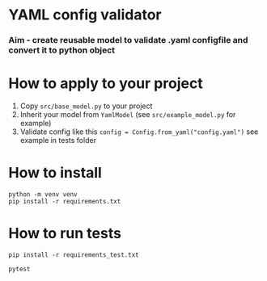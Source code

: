 # YAML config validator

### Aim - create reusable model to validate .yaml configfile and convert it to python object

# How to apply to your project
1. Copy `src/base_model.py` to your project
2. Inherit your model from `YamlModel` (see `src/example_model.py` for example)
3. Validate config like this ```config = Config.from_yaml("config.yaml")``` see example in tests folder


# How to install
```
python -m venv venv
pip install -r requirements.txt
```

# How to run tests
```
pip install -r requirements_test.txt

pytest
```

